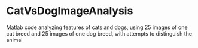 # CatVsDogImageAnalysis
Matlab code analyzing features of cats and dogs, using 25 images of one cat breed and 25 images of one dog breed, with attempts to distinguish the animal
